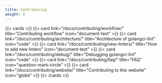 ```yaml
---
title: Contributing
weight: 4
---
```


{{< cards >}}
  {{< card link="/docs/contributing/workflow/" title="Contributing workflow" icon="document-text" >}}
  {{< card link="/docs/contributing/architecture/" title="Architecture of golangci-lint" icon="code" >}}
  {{< card link="/docs/contributing/new-linters/" title="How to add new linters" icon="document-text" >}}
  {{< card link="/docs/contributing/debug/" title="Debugging golangci-lint" icon="code" >}}
  {{< card link="/docs/contributing/faq/" title="FAQ" icon="question-mark-circle" >}}
  {{< card link="/docs/contributing/website/" title="Contributing to this website" icon="globe" >}}
{{< /cards >}}
